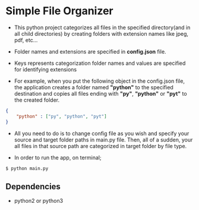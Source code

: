 # Simple File Organizer

- This python project categorizes all files in the specified directory(and in all child directories) by creating folders with extension names like jpeg, pdf, etc...

- Folder names and extensions are specified in **config.json** file.

- Keys represents categorization folder names and values are specified for identifying extensions

- For example, when you put the following object in the config.json file, the application creates a folder named **"python"** to the specified destination and copies all files ending with **"py"**, **"python"** or **"pyt"** to the created folder.

  
```json
{
	"python" : ["py", "python", "pyt"]
}
```

* All you need to do is to change config file as you wish and specify your source and target folder paths in main.py file. Then, all of a sudden, your all files in that source path are categorized in target folder by file type.


* In order to run the app, on terminal;

```console
$ python main.py
```

## Dependencies

* python2 or python3
